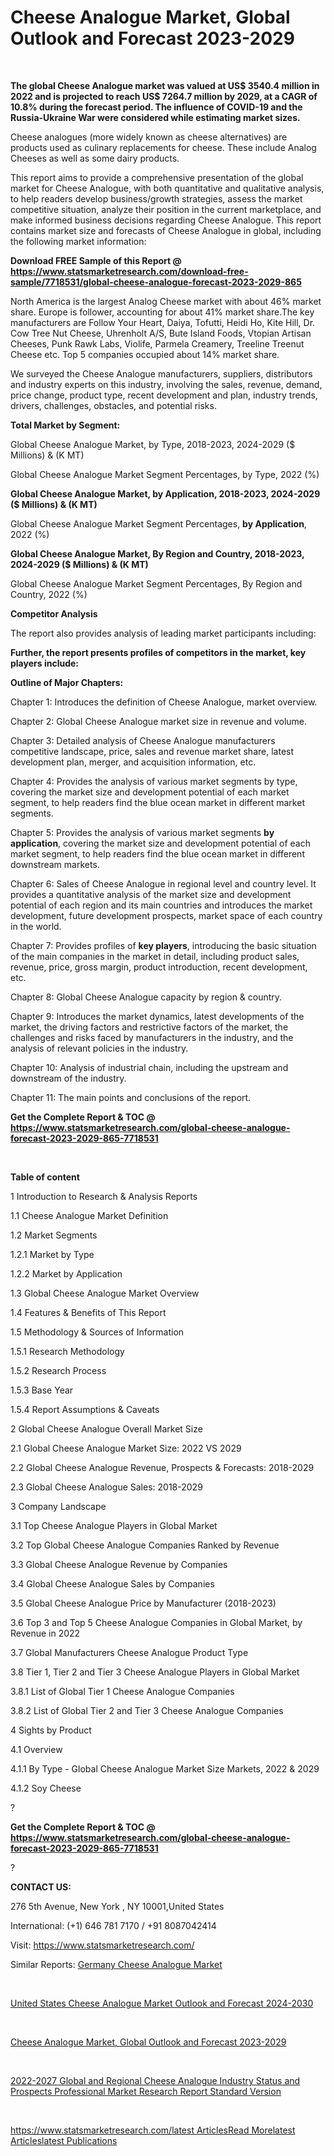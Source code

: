 <h1>Cheese Analogue Market, Global Outlook and Forecast 2023-2029</h1><br/><p><strong>The global Cheese Analogue market was valued at US$ 3540.4 million in 2022 and is projected to reach US$ 7264.7 million by 2029, at a <strong>CAGR</strong> of 10.8% during the forecast period. The influence of COVID-19 and the Russia-Ukraine War were considered while estimating market sizes.</strong></p>
 
 
 
 <p>Cheese analogues (more widely known as cheese alternatives) are products used as culinary replacements for cheese. These include Analog Cheeses as well as some dairy products.</p>
 
 
 
 <p>This report aims to provide a comprehensive presentation of the global market for Cheese Analogue, with both quantitative and qualitative analysis, to help readers develop business/growth strategies, assess the market competitive situation, analyze their position in the current marketplace, and make informed business decisions regarding Cheese Analogue. This report contains market size and forecasts of Cheese Analogue in global, including the following market information:</p>
 
 
 
 <p><strong>Download FREE Sample of this Report @ <a href="https://www.statsmarketresearch.com/download-free-sample/7718531/global-cheese-analogue-forecast-2023-2029-865">https://www.statsmarketresearch.com/download-free-sample/7718531/global-cheese-analogue-forecast-2023-2029-865</a></strong></p>
 
 
 
 <p>North America is the largest Analog Cheese market with about 46% market share. Europe is follower, accounting for about 41% market share.The key manufacturers are Follow Your Heart, Daiya, Tofutti, Heidi Ho, Kite Hill, Dr. Cow Tree Nut Cheese, Uhrenholt A/S, Bute Island Foods, Vtopian Artisan Cheeses, Punk Rawk Labs, Violife, Parmela Creamery, Treeline Treenut Cheese etc. Top 5 companies occupied about 14% market share.</p>
 
 
 
 <p>We surveyed the Cheese Analogue manufacturers, suppliers, distributors and industry experts on this industry, involving the sales, revenue, demand, price change, product type, recent development and plan, industry trends, drivers, challenges, obstacles, and potential risks.</p>
 
 
 
 <p><strong>Total Market by Segment:</strong></p>
 
 
 
 <p>Global Cheese Analogue Market, by Type, 2018-2023, 2024-2029 ($ Millions) & (K MT)</p>
 
 
 
 <p>Global Cheese Analogue Market Segment Percentages, by Type, 2022 (%)</p>
 
 
 
 <p><strong>Global Cheese Analogue Market, <strong>by Application</strong>, 2018-2023, 2024-2029 ($ Millions) & (K MT)</strong></p>
 
 
 
 <p>Global Cheese Analogue Market Segment Percentages, <strong>by Application</strong>, 2022 (%)</p>
 
 
 
 <p><strong>Global Cheese Analogue Market, By Region and Country, 2018-2023, 2024-2029 ($ Millions) & (K MT)</strong></p>
 
 
 
 <p>Global Cheese Analogue Market Segment Percentages, By Region and Country, 2022 (%)</p>
 
 
 
 <p><strong>Competitor Analysis</strong></p>
 
 
 
 <p>The report also provides analysis of leading market participants including:</p>
 
 
 
 <p><strong>Further, the report presents profiles of competitors in the market, <strong>key players</strong> include:</strong></p>
 
 
 
 <p><strong>Outline of Major Chapters:</strong></p>
 
 
 
 <p>Chapter 1: Introduces the definition of Cheese Analogue, market overview.</p>
 
 
 
 <p>Chapter 2: Global Cheese Analogue market size in revenue and volume.</p>
 
 
 
 <p>Chapter 3: Detailed analysis of Cheese Analogue manufacturers competitive landscape, price, sales and revenue market share, latest development plan, merger, and acquisition information, etc.</p>
 
 
 
 <p>Chapter 4: Provides the analysis of various market segments by type, covering the market size and development potential of each market segment, to help readers find the blue ocean market in different market segments.</p>
 
 
 
 <p>Chapter 5: Provides the analysis of various market segments <strong>by application</strong>, covering the market size and development potential of each market segment, to help readers find the blue ocean market in different downstream markets.</p>
 
 
 
 <p>Chapter 6: Sales of Cheese Analogue in regional level and country level. It provides a quantitative analysis of the market size and development potential of each region and its main countries and introduces the market development, future development prospects, market space of each country in the world.</p>
 
 
 
 <p>Chapter 7: Provides profiles of <strong>key players</strong>, introducing the basic situation of the main companies in the market in detail, including product sales, revenue, price, gross margin, product introduction, recent development, etc.</p>
 
 
 
 <p>Chapter 8: Global Cheese Analogue capacity by region & country.</p>
 
 
 
 <p>Chapter 9: Introduces the market dynamics, latest developments of the market, the driving factors and restrictive factors of the market, the challenges and risks faced by manufacturers in the industry, and the analysis of relevant policies in the industry.</p>
 
 
 
 <p>Chapter 10: Analysis of industrial chain, including the upstream and downstream of the industry.</p>
 
 
 
 <p>Chapter 11: The main points and conclusions of the report.</p>
 
 
 
 <div><b>Get the Complete Report & TOC @ <a href="https://www.statsmarketresearch.com/global-cheese-analogue-forecast-2023-2029-865-7718531">https://www.statsmarketresearch.com/global-cheese-analogue-forecast-2023-2029-865-7718531</a></b></div>
 
 
 
 <p><br />
 
 <b>Table of content</b></p>
 
 
 
 <p>1 Introduction to Research & Analysis Reports<br />
 
 1.1 Cheese Analogue Market Definition<br />
 
 1.2 Market Segments<br />
 
 1.2.1 Market by Type<br />
 
 1.2.2 Market by Application<br />
 
 1.3 Global Cheese Analogue Market Overview<br />
 
 1.4 Features & Benefits of This Report<br />
 
 1.5 Methodology & Sources of Information<br />
 
 1.5.1 Research Methodology<br />
 
 1.5.2 Research Process<br />
 
 1.5.3 Base Year<br />
 
 1.5.4 Report Assumptions & Caveats<br />
 
 2 Global Cheese Analogue Overall Market Size<br />
 
 2.1 Global Cheese Analogue Market Size: 2022 VS 2029<br />
 
 2.2 Global Cheese Analogue Revenue, Prospects & Forecasts: 2018-2029<br />
 
 2.3 Global Cheese Analogue Sales: 2018-2029<br />
 
 3 Company Landscape<br />
 
 3.1 Top Cheese Analogue Players in Global Market<br />
 
 3.2 Top Global Cheese Analogue Companies Ranked by Revenue<br />
 
 3.3 Global Cheese Analogue Revenue by Companies<br />
 
 3.4 Global Cheese Analogue Sales by Companies<br />
 
 3.5 Global Cheese Analogue Price by Manufacturer (2018-2023)<br />
 
 3.6 Top 3 and Top 5 Cheese Analogue Companies in Global Market, by Revenue in 2022<br />
 
 3.7 Global Manufacturers Cheese Analogue Product Type<br />
 
 3.8 Tier 1, Tier 2 and Tier 3 Cheese Analogue Players in Global Market<br />
 
 3.8.1 List of Global Tier 1 Cheese Analogue Companies<br />
 
 3.8.2 List of Global Tier 2 and Tier 3 Cheese Analogue Companies<br />
 
 4 Sights by Product<br />
 
 4.1 Overview<br />
 
 4.1.1 By Type - Global Cheese Analogue Market Size Markets, 2022 & 2029<br />
 
 4.1.2 Soy Cheese<br />
 
 ? </p>
 
 
 
 <div><b>Get the Complete Report & TOC @ <a href="https://www.statsmarketresearch.com/global-cheese-analogue-forecast-2023-2029-865-7718531">https://www.statsmarketresearch.com/global-cheese-analogue-forecast-2023-2029-865-7718531</a></b></div>
 
 
 
 <p>? </p>
 
 
 
 <p><b>CONTACT US:</b><br />
 
 276 5th Avenue, New York , NY 10001,United States<br />
 
 International: (+1) 646 781 7170 / +91 8087042414<br />
 
 Visit: <a href="https://www.statsmarketresearch.com/">https://www.statsmarketresearch.com/</a><br />
 
 Similar Reports: <a href="https://www.statsmarketresearch.com/global-cheese-analogue-forecast-2023-2029-865-7718531">Germany Cheese Analogue Market</a><br />
 
 <br />
 
 <a href="https://www.statsmarketresearch.com/global-cheese-analogue-forecast-2023-2029-865-7718531">United States Cheese Analogue Market Outlook and Forecast 2024-2030</a><br />
 
 <br />
 
 <a href="https://www.statsmarketresearch.com/global-cheese-analogue-forecast-2023-2029-865-7718531">Cheese Analogue Market, Global Outlook and Forecast 2023-2029</a><br />
 
 <br />
 
 <a href="https://www.statsmarketresearch.com/global-cheese-analogue-forecast-2023-2029-865-7718531">2022-2027 Global and Regional Cheese Analogue Industry Status and Prospects Professional Market Research Report Standard Version</a><br />
 
 <br />
 
 <a href="https://gyeongbokgung.com">https://www.statsmarketresearch.com/</a><a href="https://hallyeomaritime.com">latest Articles</a><a href="https://jingwansa.com">Read More</a><a href="https://nguoiviet.jp/">latest Articles</a><a href="https://www.intelmarketresearch.com/">latest Publications</a></p>